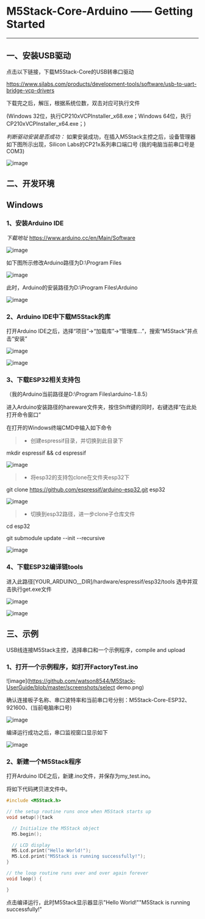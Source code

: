 ﻿# M5Stack-Core-Arduino —— Getting Started


---

## 一、安装USB驱动

点击以下链接，下载M5Stack-Core的USB转串口驱动

https://www.silabs.com/products/development-tools/software/usb-to-uart-bridge-vcp-drivers

下载完之后，解压，根据系统位数，双击对应可执行文件

(Windows 32位，执行CP210xVCPInstaller_x68.exe；Windows 64位，执行CP210xVCPInstaller_x64.exe；)

*判断驱动安装是否成功：*
如果安装成功，在插入M5Stack主控之后，设备管理器如下图所示出现，Silicon Labs的CP21x系列串口端口号
(我的电脑当前串口号是COM3)

![image](https://github.com/watson8544/M5Stack-UserGuide/blob/master/screenshots/my_com.png)


## 二、开发环境
## **Windows**
### 1、安装Arduino IDE

*下载地址*
https://www.arduino.cc/en/Main/Software 

![image](https://github.com/watson8544/M5Stack-UserGuide/blob/master/screenshots/arduino_cc_package.png)


如下图所示修改Arduino路径为D:\Program Files

![image](https://github.com/watson8544/M5Stack-UserGuide/blob/master/screenshots/select_arduino_install_path.png)


此时，Arduino的安装路径为D:\Program Files\Arduino

![image](https://github.com/watson8544/M5Stack-UserGuide/blob/master/screenshots/arduino_path.png)



### 2、Arduino IDE中下载M5Stack的库

打开Arduino IDE之后，选择“项目”->“加载库”->“管理库...”，搜索“M5Stack”并点击“安装”

![image](https://github.com/watson8544/M5Stack-UserGuide/blob/master/screenshots/select_arduino_lib.png)

![image](https://github.com/watson8544/M5Stack-UserGuide/blob/master/screenshots/download_m5stack_lib.png)



### 3、下载ESP32相关支持包

（我的Arduino当前路径是D:\Program Files\arduino-1.8.5）

进入Arduino安装路径的hareware文件夹，按住Shift键的同时，右键选择“在此处打开命令窗口”


在打开的Windows终端CMD中输入如下命令

> * 创建espressif目录，并切换到此目录下

mkdir espressif && cd espressif

![image](https://github.com/watson8544/M5Stack-UserGuide/blob/master/screenshots/mkdir_espressif.png)


> * 将esp32的支持包clone在文件夹esp32下
> 
git clone https://github.com/espressif/arduino-esp32.git  esp32

![image](https://github.com/watson8544/M5Stack-UserGuide/blob/master/screenshots/clone_esp32_idf.png)


> * 切换到esp32路径，进一步clone子仓库文件

cd esp32

git submodule update --init --recursive

![image](https://github.com/watson8544/M5Stack-UserGuide/blob/master/screenshots/clone_esp32_idf_subdir.png)



### 4、下载ESP32编译链tools

进入此路径[YOUR_ARDUINO__DIR]/hardware/espressif/esp32/tools
选中并双击执行get.exe文件

![image](https://github.com/watson8544/M5Stack-UserGuide/blob/master/screenshots/select_get_exe_file.png)

![image](https://github.com/watson8544/M5Stack-UserGuide/blob/master/screenshots/download_xtensa_tools.png)


## 三、示例

USB线连接M5Stack主控，选择串口和一个示例程序，compile and upload

### 1、打开一个示例程序，如打开FactoryTest.ino

![image](https://github.com/watson8544/M5Stack-UserGuide/blob/master/screenshots/select demo.png)



确认连接板子名称、串口波特率和当前串口号分别：M5Stack-Core-ESP32、921600、(当前电脑串口号)

![image](https://github.com/watson8544/M5Stack-UserGuide/blob/master/screenshots/select_board_and_com.png)


编译运行成功之后，串口监视窗口显示如下


![image](https://github.com/watson8544/M5Stack-UserGuide/blob/master/screenshots/FactoryTest_result.png)

### 2、新建一个M5Stack程序

打开Arduino IDE之后，新建.ino文件，并保存为my_test.ino。

将如下代码拷贝进文件中。

```cpp
#include <M5Stack.h>

// the setup routine runs once when M5Stack starts up
void setup(){tack

  // Initialize the M5Stack object
  M5.begin();

  // LCD display
  M5.Lcd.print("Hello World!");
  M5.Lcd.print("M5Stack is running successfully!");    
}

// the loop routine runs over and over again forever
void loop() {

}
```

点击编译运行，此时M5Stack显示器显示"Hello World!""M5Stack is running successfully!"


